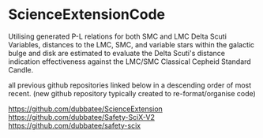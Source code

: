 # ScienceExtensionCode

Utilising generated P-L relations for both SMC and LMC Delta Scuti Variables, distances to the LMC, SMC, and variable stars within the galactic bulge and disk are estimated to evaluate the Delta Scuti's distance indication effectiveness against the LMC/SMC Classical Cepheid Standard Candle.

all previous github repositories linked below in a descending order of most recent. (new github repository typically created to re-format/organise code) <br />

https://github.com/dubbatee/ScienceExtension <br />
https://github.com/dubbatee/Safety-SciX-V2 <br />
https://github.com/dubbatee/safety-scix <br />
